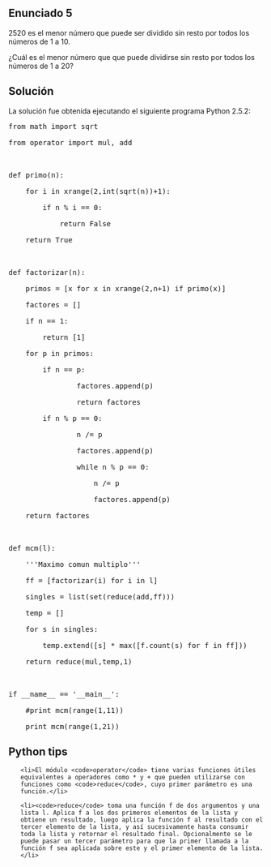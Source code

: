 <html><body><h2>Enunciado 5</h2>

<div class="problem_content">



2520 es el menor número que puede ser dividido sin resto por todos los números de 1 a 10.



¿Cuál es el menor número que que puede dividirse sin resto por todos los números de 1 a 20?</div>

<h2>Solución</h2>

La solución fue obtenida ejecutando el siguiente programa Python 2.5.2:

<pre>from math import sqrt

from operator import mul, add



def primo(n):

    for i in xrange(2,int(sqrt(n))+1):

        if n % i == 0:

            return False

    return True



def factorizar(n):

    primos = [x for x in xrange(2,n+1) if primo(x)]

    factores = []

    if n == 1:

        return [1]

    for p in primos:

        if n == p:

                factores.append(p)

                return factores

        if n % p == 0:

                n /= p

                factores.append(p)

                while n % p == 0:

                    n /= p

                    factores.append(p)

    return factores



def mcm(l):

    '''Maximo comun multiplo'''

    ff = [factorizar(i) for i in l]

    singles = list(set(reduce(add,ff)))

    temp = []

    for s in singles:

        temp.extend([s] * max([f.count(s) for f in ff]))

    return reduce(mul,temp,1)



if __name__ == '__main__':

    #print mcm(range(1,11))

    print mcm(range(1,21))</pre>

<h2>Python tips</h2>

<ul>

	<li>El módulo <code>operator</code> tiene varias funciones útiles equivalentes a operadores como * y + que pueden utilizarse con funciones como <code>reduce</code>, cuyo primer parámetro es una función.</li>

	<li><code>reduce</code> toma una función f de dos argumentos y una lista l. Aplica f a los dos primeros elementos de la lista y obtiene un resultado, luego aplica la función f al resultado con el tercer elemento de la lista, y así sucesivamente hasta consumir toda la lista y retornar el resultado final. Opcionalmente se le puede pasar un tercer parámetro para que la primer llamada a la función f sea aplicada sobre este y el primer elemento de la lista.</li>

</ul></body></html>